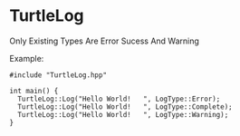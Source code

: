 # TurtleLog

Only Existing Types Are Error Sucess And Warning

Example: 


```
#include "TurtleLog.hpp"

int main() {
  TurtleLog::Log("Hello World!   ", LogType::Error);
  TurtleLog::Log("Hello World!   ", LogType::Complete);
  TurtleLog::Log("Hello World!   ", LogType::Warning);
}
